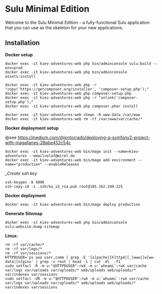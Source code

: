 # Sulu Minimal Edition

Welcome to the Sulu Minimal Edition - a fully-functional Sulu application that you can use as the skeleton for your new
applications.

## Installation

__Docker setup__
```
docker exec -it kiev-adventures-web php bin/adminconsole sulu:build --env=prod
docker exec -it kiev-adventures-web php bin/adminconsole assets:install

docker exec -it kiev-adventures-web php -r "copy('https://getcomposer.org/installer', 'composer-setup.php');"
docker exec -it kiev-adventures-web php composer-setup.php
docker exec -it kiev-adventures-web php -r "unlink('composer-setup.php');"
docker exec -it kiev-adventures-web php composer.phar install

docker exec -it kiev-adventures-web chown -R www-data /var/www
docker exec -it kiev-adventures-web rm -rf /var/www/var/cache/*

```

__Docker deployment setup__

@see https://medium.com/@jontorrado/deploying-a-symfony2-project-with-magallanes-28abe452c54c
```
docker exec -it kiev-adventures-web bin/mage init --name=kiev-adventures --email=olaf@mirel.de
docker exec -it kiev-adventures-web bin/mage add environment --name="production" --enableReleases
```

__Create ssh key_
```
ssh-keygen -b 4096
ssh-copy-id -i .ssh/ka_id_rsa.pub root@185.162.249.225
```

__Docker deployment__
```
docker exec -it kiev-adventures-web bin/mage deploy production
```

__Generate Sitemap__
```
docker exec -it kiev-adventures-web php bin/adminconsole sulu:website:dump-sitemap
```

__Linux:__

```
rm -rf var/cache/*
rm -rf var/logs/*
rm -rf var/sessions/*
HTTPDUSER=`ps axo user,comm | grep -E '[a]pache|[h]ttpd|[_]www|[w]ww-data|[n]ginx' | grep -v root | head -1 | cut -d\  -f1`
sudo setfacl -R -m u:"$HTTPDUSER":rwX -m u:`whoami`:rwX var/cache var/logs var/uploads var/uploads/* web/uploads web/uploads/* var/indexes var/sessions
sudo setfacl -dR -m u:"$HTTPDUSER":rwX -m u:`whoami`:rwX var/cache var/logs var/uploads var/uploads/* web/uploads web/uploads/* var/indexes var/sessions
```

